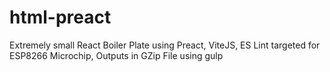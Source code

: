 # html-preact
Extremely small React Boiler Plate using Preact, ViteJS, ES Lint targeted for ESP8266 Microchip, Outputs in GZip File using gulp
